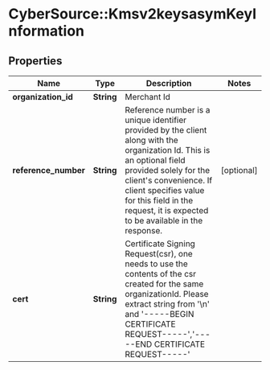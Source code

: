 # CyberSource::Kmsv2keysasymKeyInformation

## Properties
Name | Type | Description | Notes
------------ | ------------- | ------------- | -------------
**organization_id** | **String** | Merchant Id  | 
**reference_number** | **String** | Reference number is a unique identifier provided by the client along with the organization Id. This is an optional field provided solely for the client&#39;s convenience. If client specifies value for this field in the request, it is expected to be available in the response.  | [optional] 
**cert** | **String** | Certificate Signing Request(csr), one needs to use the contents of the csr created for the same organizationId. Please extract string from &#39;\\n&#39; and &#39;-----BEGIN CERTIFICATE REQUEST-----&#39;,&#39;-----END CERTIFICATE REQUEST-----&#39;  | 


